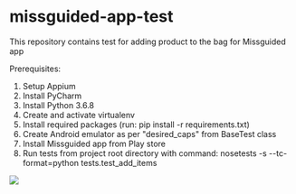 # missguided-app-test

This repository contains test for adding product to the bag for Missguided app

Prerequisites:
1. Setup Appium
2. Install PyCharm
3. Install Python 3.6.8
4. Create and activate virtualenv 
5. Install required packages (run: pip install -r requirements.txt)
6. Create Android emulator as per "desired_caps" from BaseTest class
7. Install Missguided app from Play store
7. Run tests from project root directory with command: nosetests -s --tc-format=python tests.test_add_items

![](https://im4.ezgif.com/tmp/ezgif-4-c8f7746a187e.gif)
